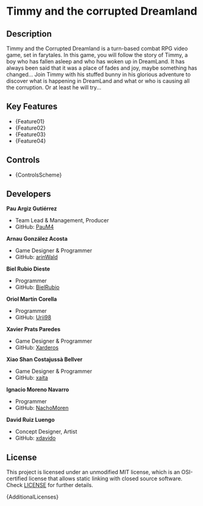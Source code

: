 # Timmy and the corrupted Dreamland

## Description

Timmy and the Corrupted Dreamland is a turn-based combat RPG video game, set in farytales. In this game, you will follow the story of Timmy, a boy who has fallen asleep and who has woken up in DreamLand. It has always been said that it was a place of fades and joy, maybe something has changed... Join Timmy with his stuffed bunny in his glorious adventure to discover what is happening in DreamLand and what or who is causing all the corruption. Or at least he will try...

## Key Features

 - {Feature01}
 - {Feature02}
 - {Feature03}
 - {Feature04}
 
## Controls

 - {ControlsScheme}

## Developers

 **Pau Argiz Gutiérrez**
* Team Lead & Management, Producer
* GitHub: [PauM4](https://github.com/PauM4)

**Arnau González Acosta**
* Game Designer & Programmer
* GitHub: [arinWald](https://github.com/arinWald)

**Biel Rubio Dieste**
* Programmer
* GitHub: [BielRubio](https://github.com/BielRubio)

**Oriol Martín Corella**
* Programmer
* GitHub: [Urii98](https://github.com/Urii98)

**Xavier Prats Paredes**
* Game Designer & Programmer
* GitHub: [Xarderos](https://github.com/Xarderos)

**Xiao Shan Costajussà Bellver**
* Game Designer & Programmer
* GitHub: [xaita](https://github.com/xaita)

**Ignacio Moreno Navarro**
* Programmer
* GitHub: [NachoMoren](https://github.com/NachoMoren)

**David Ruiz Luengo**
* Concept Designer, Artist
* GitHub: [xdavido](https://github.com/xdavido)

## License

This project is licensed under an unmodified MIT license, which is an OSI-certified license that allows static linking with closed source software. Check [LICENSE](LICENSE) for further details.

{AdditionalLicenses}
